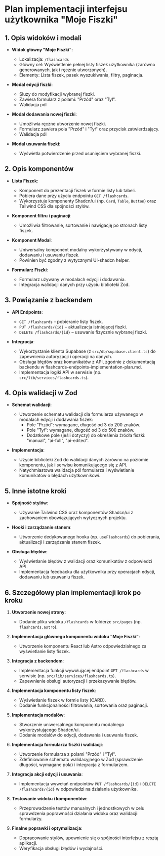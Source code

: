 # Plan implementacji interfejsu użytkownika "Moje Fiszki"

## 1. Opis widoków i modali
- **Widok główny "Moje Fiszki"**:
  - Lokalizacja: `/flashcards`
  - Główny cel: Wyświetlenie pełnej listy fiszek użytkownika (zarówno generowanych, jak i ręcznie utworzonych).
  - Elementy: Lista fiszek, pasek wyszukiwania, filtry, paginacja.

- **Modal edycji fiszki**:
  - Służy do modyfikacji wybranej fiszki.
  - Zawiera formularz z polami: "Przód" oraz "Tył".
  - Walidacja pól 

- **Modal dodawania nowej fiszki**:
  - Umożliwia ręczne utworzenie nowej fiszki.
  - Formularz zawiera pola "Przód" i "Tył" oraz przycisk zatwierdzający.
  - Walidacja pól 

- **Modal usuwania fiszki**:
  - Wyświetla potwierdzenie przed usunięciem wybranej fiszki.

## 2. Opis komponentów
- **Lista Fiszek**:
  - Komponent do prezentacji fiszek w formie listy lub tabeli.
  - Pobiera dane przy użyciu endpointu `GET /flashcards`.
  - Wykorzystuje komponenty Shadcn/ui (np. `Card`, `Table`, `Button`) oraz Tailwind CSS dla spójności stylów.

- **Komponent filtru i paginacji**:
  - Umożliwia filtrowanie, sortowanie i nawigację po stronach listy fiszek.

- **Komponent Modal**:
  - Uniwersalny komponent modalny wykorzystywany w edycji, dodawaniu i usuwaniu fiszek.
  - Powinien być zgodny z wytycznymi UI-shadcn helper.

- **Formularz Fiszki**:
  - Formularz używany w modalach edycji i dodawania.
  - Integracja walidacji danych przy użyciu biblioteki Zod.

## 3. Powiązanie z backendem
- **API Endpoints**:
  - `GET /flashcards` – pobieranie listy fiszek.
  - `PUT /flashcards/{id}` – aktualizacja istniejącej fiszki.
  - `DELETE /flashcards/{id}` – usuwanie fizycznie wybranej fiszki.

- **Integracja**:
  - Wykorzystanie klienta Supabase (z `src/db/supabase.client.ts`) do zapewnienia autoryzacji i operacji na danych.
  - Obsługa błędów oraz komunikatów z API, zgodnie z dokumentacją backendu w flashcards-endpoints-implementation-plan.md.
  - Implementacja logiki API w serwisie (np. `src/lib/services/flashcards.ts`).

## 4. Opis walidacji w Zod
- **Schemat walidacji**:
  - Utworzenie schematu walidacji dla formularza używanego w modalach edycji i dodawania fiszek:
    - Pole "Przód": wymagane, długość od 3 do 200 znaków.
    - Pole "Tył": wymagane, długość od 3 do 500 znaków.
    - Dodatkowe pole (jeśli dotyczy) do określenia źródła fiszki: "manual", "ai-full", "ai-edited".

- **Implementacja**:
  - Użycie biblioteki Zod do walidacji danych zarówno na poziomie komponentu, jak i serwisu komunikującego się z API.
  - Natychmiastowa walidacja pól formularza i wyświetlanie komunikatów o błędach użytkownikowi.

## 5. Inne istotne kroki
- **Spójność stylów**:
  - Używanie Tailwind CSS oraz komponentów Shadcn/ui z zachowaniem obowiązujących wytycznych projektu.

- **Hooki i zarządzanie stanem**:
  - Utworzenie dedykowanego hooka (np. `useFlashcards`) do pobierania, aktualizacji i zarządzania stanem fiszek.

- **Obsługa błędów**:
  - Wyświetlanie błędów z walidacji oraz komunikatów z odpowiedzi API.
  - Implementacja feedbacku dla użytkownika przy operacjach edycji, dodawaniu lub usuwaniu fiszek.

## 6. Szczegółowy plan implementacji krok po kroku
1. **Utworzenie nowej strony**:
   - Dodanie pliku widoku `/flashcards` w folderze `src/pages` (np. `flashcards.astro`).

2. **Implementacja głównego komponentu widoku "Moje Fiszki"**:
   - Utworzenie komponentu React lub Astro odpowiedzialnego za wyświetlanie listy fiszek.

3. **Integracja z backendem**:
   - Implementacja funkcji wywołującej endpoint `GET /flashcards` w serwisie (np. `src/lib/services/flashcards.ts`).
   - Zapewnienie obsługi autoryzacji i przekazywanie błędów.

4. **Implementacja komponentu listy fiszek**:
   - Wyświetlanie fiszek w formie listy (CARD).
   - Dodanie funkcjonalności filtrowania, sortowania oraz paginacji.

5. **Implementacja modalów**:
   - Stworzenie uniwersalnego komponentu modalnego wykorzystującego Shadcn/ui.
   - Dodanie modalów do edycji, dodawania i usuwania fiszek.

6. **Implementacja formularza fiszki i walidacji**:
   - Utworzenie formularza z polami "Przód" i "Tył".
   - Zdefiniowanie schematu walidacyjnego w Zod (sprawdzenie długości, wymagane pola) i integracja z formularzem.

7. **Integracja akcji edycji i usuwania**:
   - Implementacja wywołań endpointów `PUT /flashcards/{id}` i `DELETE /flashcards/{id}` w odpowiedzi na działania użytkownika.

8. **Testowanie widoku i komponentów**:
   - Przeprowadzenie testów manualnych i jednostkowych w celu sprawdzenia poprawności działania widoku oraz walidacji formularzy.

9. **Finalne poprawki i optymalizacja**:
   - Dopracowanie stylów, upewnienie się o spójności interfejsu z resztą aplikacji.
   - Weryfikacja obsługi błędów i wydajności. 